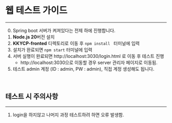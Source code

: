 # 웹 테스트 가이드
---

0. Spring boot 서버가 켜져있다는 전제 하에 진행합니다.
1. **Node.js 20**버전 설치
2. **KKYCP-fronted** 디렉토리로 이동 후 ```npm install ``` 터미널에 입력
3. 설치가 완료되면 ``` npm start ``` 터미널에 입력
4. 서버 실행이 완료되면  http://localhost:3030/login.html 로 이동 후 테스트 진행
   - http://localhost:3030으로 이동할 경우 server 관리자 페이지로 이동됨.   
5. 테스트 admin 계정 (ID : admin, PW : admin), 직접 계정 생성해도 됩니다.

<br>

## 테스트 시 주의사항
---
1. login을 하지않고 나머지 과정 테스트하려 하면 오류 발생함.
